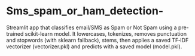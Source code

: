 # Sms_spam_or_ham_detection-
Streamlit app that classifies email/SMS as Spam or Not Spam using a pre-trained scikit-learn model. It lowercases, tokenizes, removes punctuation and stopwords (with sklearn fallback), stems, then applies a saved TF‑IDF vectorizer (vectorizer.pkl) and predicts with a saved model (model.pkl).
